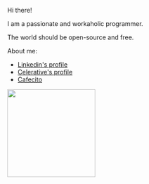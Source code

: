 Hi there!

I am a passionate and workaholic programmer. 

The world should be open-source and free.

About me:

- [Linkedin's profile](https://www.linkedin.com/in/brunocascio/)
- [Celerative's profile](https://www.celerative.com/expert/32e06230-09d9-11e9-b5cc-e110d15c21fc)
- [Cafecito](https://cafecito.app/brunocascio)

<img 
  height="200px"
  src="https://github-readme-stats.vercel.app/api?username=brunocascio&show_icons=true&theme=dark&include_all_commits=true&count_private=true"
/>
